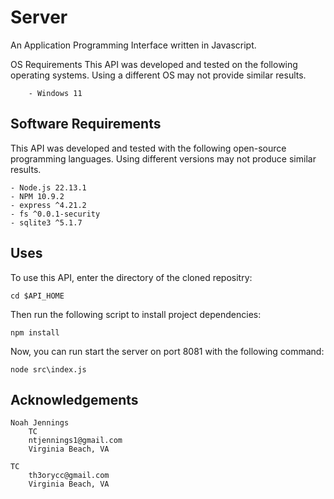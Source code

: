 # Server

An Application Programming Interface written in Javascript.

OS Requirements
This API was developed and tested on the following operating systems. Using a different OS may not provide similar results.
```
    - Windows 11
```

## Software Requirements
This API was developed and tested with the following open-source programming languages. Using different versions may not produce similar results.  

```
- Node.js 22.13.1
- NPM 10.9.2
- express ^4.21.2
- fs ^0.0.1-security
- sqlite3 ^5.1.7
```

## Uses

To use this API, enter the directory of the cloned repositry:
```
cd $API_HOME
```

Then run the following script to install project dependencies:
```
npm install
```

Now, you can run start the server on port 8081 with the following command:
```
node src\index.js
```

## Acknowledgements

```
Noah Jennings
    TC
    ntjennings1@gmail.com
    Virginia Beach, VA

TC
    th3orycc@gmail.com
    Virginia Beach, VA
```